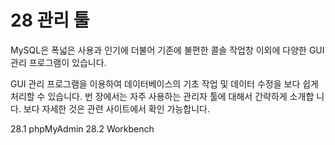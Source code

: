# 28 관리 툴 
MySQL은 폭넓은 사용과 인기에 더불어 기존에 불편한 콜솔 작업창 이외에 다양한 GUI 관리 프로그램이 있습니다.  

GUI 관리 프로그램을 이용하여 데이터베이스의 기초 작업 및 데이터 수정을 보다 쉽게 처리할 수 있습니다. 
번 장에서는 자주 사용하는 관리자 툴에 대해서 간략하게 소개합 니다. 보다 자세한 것은 관련 사이트에서 확인 가능합니다. 

28.1 phpMyAdmin 
28.2 Workbench